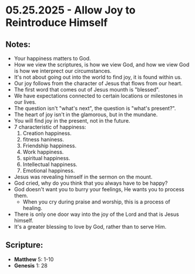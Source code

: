 # 05.25.2025 - Allow Joy to Reintroduce Himself

## Notes:
- Your happiness matters to God.
- How we view the scriptures, is how we view God, and how we view God is how we interprect our circumstances.
- It's not about going out into the world to find joy, it is found within us.
- Our joy follows from the character of Jesus that flows from our heart.
- The first word that comes out of Jesus mounth is "blessed".
- We have expectations connected to certain locations or milestones in our lives.
- The question isn't "what's next", the question is "what's present?".
- The heart of joy isn't in the glamorous, but in the mundane.
- You will find joy in the present, not in the future.
- 7 characteristic of happiness:
  1. Creation happiness.
  2. fitness haniness.
  3. Friendship happiness.
  4. Work happiness.
  5. spiritual happiness.
  6. Intellectual happiness.
  7. Emotional happiness.
- Jesus was revealing himself in the sermon on the mount.
- God cried, why do you think that you always have to be happy?
- God doesn't want you to burry your feelings, He wants you to process them.
    - When you cry during praise and worship, this is a process of healing.
- There is only one door way into the joy of the Lord and that is Jesus himself.
- It's a greater blessing to love by God, rather than to serve Him.

## Scripture:
- **Matthew** 5: 1-10
- **Genesis** 1: 28
